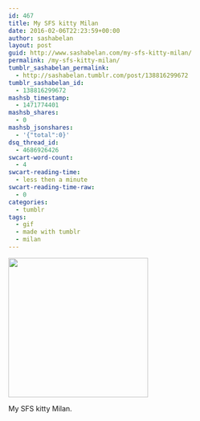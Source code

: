 ```yaml
---
id: 467
title: My SFS kitty Milan
date: 2016-02-06T22:23:59+00:00
author: sashabelan
layout: post
guid: http://www.sashabelan.com/my-sfs-kitty-milan/
permalink: /my-sfs-kitty-milan/
tumblr_sashabelan_permalink:
  - http://sashabelan.tumblr.com/post/138816299672
tumblr_sashabelan_id:
  - 138816299672
mashsb_timestamp:
  - 1471774401
mashsb_shares:
  - 0
mashsb_jsonshares:
  - '{"total":0}'
dsq_thread_id:
  - 4686926426
swcart-word-count:
  - 4
swcart-reading-time:
  - less then a minute
swcart-reading-time-raw:
  - 0
categories:
  - tumblr
tags:
  - gif
  - made with tumblr
  - milan
---
```

<img class="alignnone wp-image-468 size-full" src="http://www.sashabelan.com/wp-content/uploads/2016/02/tumblr_o25cw4NVCE1qarj97o1_400.gif" alt="" width="278" height="278" />

My SFS kitty Milan.